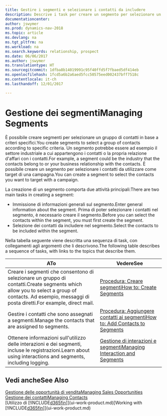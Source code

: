 ```yaml
---
title: Gestire i segmenti e selezionare i contatti da includere
description: Descrive i task per creare un segmento per selezionare un gruppo di contatti in base a criteri specifici, ad esempio, contatti in un settore specifico a cui si desidera rivolgersi.
documentationcenter: 
author: jswymer
ms.prod: dynamics-nav-2018
ms.topic: article
ms.devlang: na
ms.tgt_pltfrm: na
ms.workload: na
ms.search.keywords: relationship, prospect
ms.date: 06/06/2017
ms.author: jswymer
ms.translationtype: HT
ms.sourcegitcommit: 1dfba8b14019991c95f40ffd5f7fbaed5df414eb
ms.openlocfilehash: 1fcd5a6b2a6aed5fcc50575eed002437bff7518c
ms.contentlocale: it-ch
ms.lasthandoff: 12/01/2017

---
```

# <a name="managing-segments"></a><span data-ttu-id="49c16-103">Gestione dei segmenti</span><span class="sxs-lookup"><span data-stu-id="49c16-103">Managing Segments</span></span>
<span data-ttu-id="49c16-104">È possibile creare segmenti per selezionare un gruppo di contatti in base a criteri specifici.</span><span class="sxs-lookup"><span data-stu-id="49c16-104">You create segments to select a group of contacts according to specific criteria.</span></span> <span data-ttu-id="49c16-105">Un segmento potrebbe essere ad esempio il settore industriale a cui appartengono i contatti o la propria relazione d'affari con i contatti.</span><span class="sxs-lookup"><span data-stu-id="49c16-105">For example, a segment could be the industry that the contacts belong to or your business relationship with the contacts.</span></span> <span data-ttu-id="49c16-106">È possibile creare un segmento per selezionare i contatti da utilizzare come target di una campagna.</span><span class="sxs-lookup"><span data-stu-id="49c16-106">You can create a segment to select the contacts you want to target with a campaign.</span></span>

<span data-ttu-id="49c16-107">La creazione di un segmento comporta due attività principali:</span><span class="sxs-lookup"><span data-stu-id="49c16-107">There are two main tasks in creating a segment:</span></span>

* <span data-ttu-id="49c16-108">Immissione di informazioni generali sul segmento.</span><span class="sxs-lookup"><span data-stu-id="49c16-108">Enter general information about the segment.</span></span> <span data-ttu-id="49c16-109">Prima di poter selezionare i contatti nel segmento, è necessario creare il segmento.</span><span class="sxs-lookup"><span data-stu-id="49c16-109">Before you can select the contacts within the segment, you must first create the segment.</span></span>
* <span data-ttu-id="49c16-110">Selezione dei contatti da includere nel segmento.</span><span class="sxs-lookup"><span data-stu-id="49c16-110">Select the contacts to be included within the segment.</span></span>

<span data-ttu-id="49c16-111">Nella tabella seguente viene descritta una sequenza di task, con collegamenti agli argomenti che li descrivono.</span><span class="sxs-lookup"><span data-stu-id="49c16-111">The following table describes a sequence of tasks, with links to the topics that describe them.</span></span> 

| <span data-ttu-id="49c16-112">A</span><span class="sxs-lookup"><span data-stu-id="49c16-112">To</span></span> | <span data-ttu-id="49c16-113">Vedere</span><span class="sxs-lookup"><span data-stu-id="49c16-113">See</span></span> |
| --- | --- |
| <span data-ttu-id="49c16-114">Creare i segmenti che consentono di selezionare un gruppo di contatti.</span><span class="sxs-lookup"><span data-stu-id="49c16-114">Create segments which allow you to select a group of contacts.</span></span> <span data-ttu-id="49c16-115">Ad esempio, messaggi di posta diretti.</span><span class="sxs-lookup"><span data-stu-id="49c16-115">For example, direct mail.</span></span> |[<span data-ttu-id="49c16-116">Procedura: Creare segmenti</span><span class="sxs-lookup"><span data-stu-id="49c16-116">How to: Create Segments</span></span>](marketing-how-create-segment.md) |
| <span data-ttu-id="49c16-117">Gestire i contatti che sono assegnati a segmenti.</span><span class="sxs-lookup"><span data-stu-id="49c16-117">Manage the contacts that are assigned to segments.</span></span> |[<span data-ttu-id="49c16-118">Procedura: Aggiungere contatti ai segmenti</span><span class="sxs-lookup"><span data-stu-id="49c16-118">How to: Add Contacts to Segments</span></span>](marketing-add-contact-segment.md) |
| <span data-ttu-id="49c16-119">Ottenere informazioni sull'utilizzo delle interazioni e dei segmenti, incluse le registrazioni.</span><span class="sxs-lookup"><span data-stu-id="49c16-119">Learn about using interactions and segments, including logging.</span></span> |[<span data-ttu-id="49c16-120">Gestione di interazioni e segmenti</span><span class="sxs-lookup"><span data-stu-id="49c16-120">Managing Interaction and Segments</span></span>](marketing-interaction-segments.md) |

## <a name="see-also"></a><span data-ttu-id="49c16-121">Vedi anche</span><span class="sxs-lookup"><span data-stu-id="49c16-121">See Also</span></span>
[<span data-ttu-id="49c16-122">Gestione delle opportunità di vendita</span><span class="sxs-lookup"><span data-stu-id="49c16-122">Managing Sales Opportunities</span></span>](marketing-manage-sales-opportunities.md)  
[<span data-ttu-id="49c16-123">Gestione dei contatti</span><span class="sxs-lookup"><span data-stu-id="49c16-123">Managing Contacts</span></span>](marketing-contacts.md)  
<span data-ttu-id="49c16-124">[Utilizzo di [!INCLUDE[d365fin](includes/d365fin_md.md)]](ui-work-product.md)</span><span class="sxs-lookup"><span data-stu-id="49c16-124">[Working with [!INCLUDE[d365fin](includes/d365fin_md.md)]](ui-work-product.md)</span></span>

